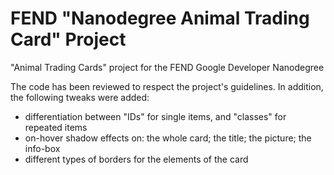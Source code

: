 # FEND "Nanodegree Animal Trading Card" Project
"Animal Trading Cards" project for the FEND Google Developer Nanodegree 

The code has been reviewed to respect the project's guidelines. In addition, the following tweaks were added:
- differentiation between "IDs" for single items, and "classes" for repeated items
- on-hover shadow effects on: the whole card; the title; the picture; the info-box
- different types of borders for the elements of the card
